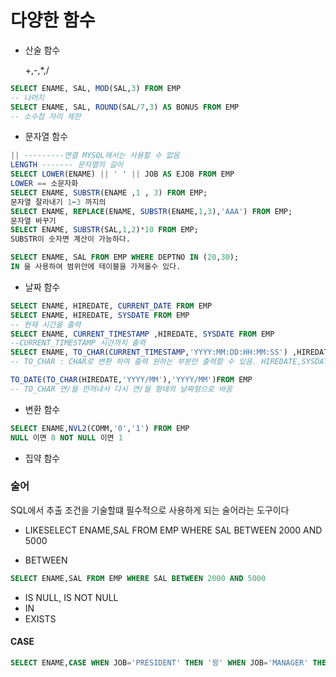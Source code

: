 # 다양한 함수

* 산술 함수

  +,-,*,/

``` SQL
SELECT ENAME, SAL, MOD(SAL,3) FROM EMP
-- 나머지
SELECT ENAME, SAL, ROUND(SAL/7,3) AS BONUS FROM EMP
-- 소수점 자리 제한
```

* 문자열 함수

```SQL
|| ---------연결 MYSQL에서는 사용할 수 없음
LENGTH ------- 문자열의 길이
SELECT LOWER(ENAME) || ' ' || JOB AS EJOB FROM EMP
LOWER == 소문자화
SELECT ENAME, SUBSTR(ENAME ,1 , 3) FROM EMP;
문자열 잘라내기 1~3 까지의
SELECT ENAME, REPLACE(ENAME, SUBSTR(ENAME,1,3),'AAA') FROM EMP;
문자열 바꾸기
SELECT ENAME, SUBSTR(SAL,1,2)*10 FROM EMP;
SUBSTR이 숫자면 계산이 가능하다.

SELECT ENAME, SAL FROM EMP WHERE DEPTNO IN (20,30);
IN 을 사용하여 범위안에 테이블을 가져올수 있다.


```

* 날짜 함수

```SQL
SELECT ENAME, HIREDATE, CURRENT_DATE FROM EMP
SELECT ENAME, HIREDATE, SYSDATE FROM EMP
-- 현재 시간을 출력
SELECT ENAME, CURRENT_TIMESTAMP ,HIREDATE, SYSDATE FROM EMP
--CURRENT_TIMESTAMP 시간까지 출력
SELECT ENAME, TO_CHAR(CURRENT_TIMESTAMP,'YYYY:MM:DD:HH:MM:SS') ,HIREDATE, SYSDATE FROM EMP
-- TO_CHAR : CHAR로 변환 하여 출력 원하는 부분만 출력할 수 있음. HIREDATE,SYSDATE에 도 적용 가능

TO_DATE(TO_CHAR(HIREDATE,'YYYY/MM'),'YYYY/MM')FROM EMP
-- TO_CHAR 연/월 만꺼내서 다시 연/월 형태의 날짜형으로 바꿈


```



* 변환 함수

``` SQL
SELECT ENAME,NVL2(COMM,'0','1') FROM EMP
NULL 이면 0 NOT NULL 이면 1
```

* 집약 함수



### 술어

SQL에서 추출 조건을 기술할떄 필수적으로 사용하게 되는 술어라는 도구이다

* LIKESELECT ENAME,SAL FROM EMP WHERE SAL BETWEEN 2000 AND 5000

* BETWEEN

```SQL
SELECT ENAME,SAL FROM EMP WHERE SAL BETWEEN 2000 AND 5000
```

* IS NULL, IS NOT NULL
* IN
* EXISTS

#### CASE

```SQL
SELECT ENAME,CASE WHEN JOB='PRESIDENT' THEN '왕' WHEN JOB='MANAGER' THEN '관리자' ELSE '직원' END FROM EMP
```



